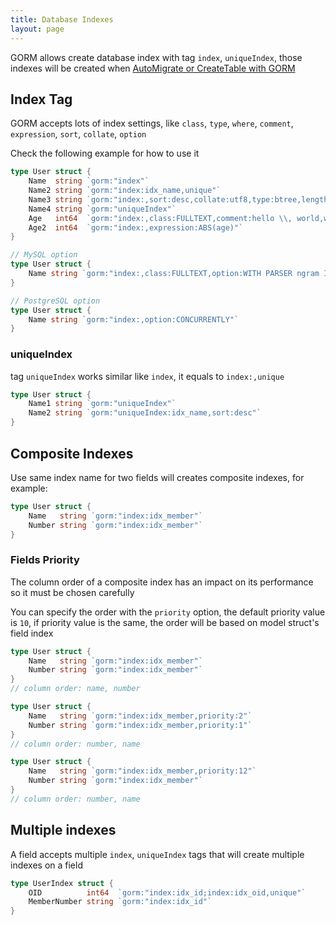 ```yaml
---
title: Database Indexes
layout: page
---
```


GORM allows create database index with tag `index`, `uniqueIndex`, those indexes will be created when [AutoMigrate or CreateTable with GORM](migration.html)

## Index Tag

GORM accepts lots of index settings, like `class`, `type`, `where`, `comment`, `expression`, `sort`, `collate`, `option`

Check the following example for how to use it

```go
type User struct {
	Name  string `gorm:"index"`
	Name2 string `gorm:"index:idx_name,unique"`
	Name3 string `gorm:"index:,sort:desc,collate:utf8,type:btree,length:10,where:name3 != 'jinzhu'"`
	Name4 string `gorm:"uniqueIndex"`
	Age   int64  `gorm:"index:,class:FULLTEXT,comment:hello \\, world,where:age > 10"`
	Age2  int64  `gorm:"index:,expression:ABS(age)"`
}

// MySQL option
type User struct {
	Name string `gorm:"index:,class:FULLTEXT,option:WITH PARSER ngram INVISIBLE"`
}

// PostgreSQL option
type User struct {
	Name string `gorm:"index:,option:CONCURRENTLY"`
}
```

### uniqueIndex

tag `uniqueIndex` works similar like `index`, it equals to `index:,unique`

```go
type User struct {
	Name1 string `gorm:"uniqueIndex"`
	Name2 string `gorm:"uniqueIndex:idx_name,sort:desc"`
}
```

## Composite Indexes

Use same index name for two fields will creates composite indexes, for example:

```go
type User struct {
	Name   string `gorm:"index:idx_member"`
	Number string `gorm:"index:idx_member"`
}
```

### Fields Priority

The column order of a composite index has an impact on its performance so it must be chosen carefully

You can specify the order with the `priority` option, the default priority value is `10`, if priority value is the same, the order will be based on model struct's field index

```go
type User struct {
	Name   string `gorm:"index:idx_member"`
	Number string `gorm:"index:idx_member"`
}
// column order: name, number

type User struct {
	Name   string `gorm:"index:idx_member,priority:2"`
	Number string `gorm:"index:idx_member,priority:1"`
}
// column order: number, name

type User struct {
	Name   string `gorm:"index:idx_member,priority:12"`
	Number string `gorm:"index:idx_member"`
}
// column order: number, name
```

## Multiple indexes

A field accepts multiple `index`, `uniqueIndex` tags that will create multiple indexes on a field

```go
type UserIndex struct {
	OID          int64  `gorm:"index:idx_id;index:idx_oid,unique"`
	MemberNumber string `gorm:"index:idx_id"`
}
```
